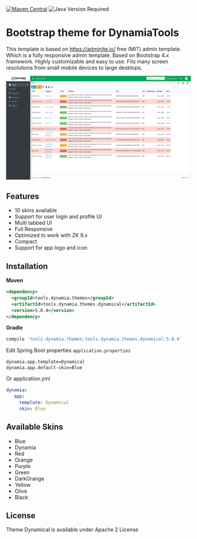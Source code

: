 [![Maven Central](https://img.shields.io/maven-central/v/tools.dynamia.themes/tools.dynamia.themes.dynamical.svg?label=Maven%20Central)](https://search.maven.org/search?q=g:%22tools.dynamia.themes%22%20AND%20a:%22tools.dynamia.themes.dynamical%22)
![Java Version Required](https://img.shields.io/badge/java-17-blue)

# Bootstrap theme for DynamiaTools

This template is based on https://adminlte.io/ free (MIT) admin template. Which is a fully responsive admin template. Based on Bootstrap 4.x framework. Highly customizable and easy to use. Fits many screen resolutions from small mobile devices to large desktops. 

![Screenshot](https://github.com/dynamiatools/theme-dynamical/blob/master/screenshots/screenshot1.png?raw=true)

## Features
- 10 skins available
- Support for user login and profile UI
- Multi tabbed UI
- Full Responsive
- Optimized to work with ZK 9.x
- Compact
- Support for app logo and icon


## Installation

**Maven**
```xml
<dependency>
  <groupId>tools.dynamia.themes</groupId>
  <artifactId>tools.dynamia.themes.dynamical</artifactId>
  <version>5.0.4</version>
</dependency>
```

**Gradle**
```groovy
compile 'tools.dynamia.themes:tools.dynamia.themes.dynamical:5.0.4'
```

Edit Spring Boot properties ```application.properties```
```properties
dynamia.app.template=Dynamical
dynamia.app.default-skin=Blue
```

Or application.yml
```yaml
dynamia:
   app:
     template: Dynamical
     skin: Blue
```

## Available Skins
- Blue
- Dynamia
- Red
- Orange
- Purple
- Green
- DarkOrange
- Yellow
- Olive
- Black

## License

Theme Dynamical is available under Apache 2 License
